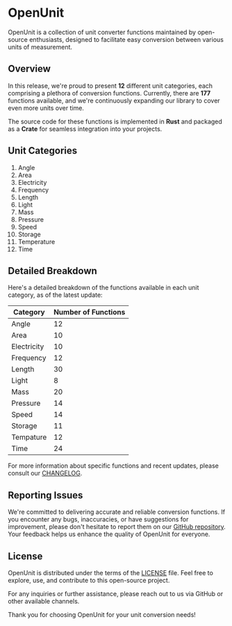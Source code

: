 # OpenUnit

OpenUnit is a collection of unit converter functions maintained by open-source enthusiasts, designed to facilitate easy conversion between various units of measurement.

## Overview

In this release, we're proud to present **12** different unit categories, each comprising a plethora of conversion functions. Currently, there are **177** functions available, and we're continuously expanding our library to cover even more units over time.

The source code for these functions is implemented in **Rust** and packaged as a **Crate** for seamless integration into your projects.

## Unit Categories

1. Angle
2. Area
3. Electricity
4. Frequency
5. Length
6. Light
7. Mass
8. Pressure
9. Speed
10. Storage
11. Temperature
12. Time

## Detailed Breakdown

Here's a detailed breakdown of the functions available in each unit category, as of the latest update:

|  Category    | Number of Functions |
|--------------|---------------------|
| Angle        | 12                  |
| Area         | 10                  |
| Electricity  | 10                  |
| Frequency    | 12                  |
| Length       | 30                  |
| Light        |  8                  |
| Mass         | 20                  |
| Pressure     | 14                  |
| Speed        | 14                  |
| Storage      | 11                  |
| Tempature    | 12                  |
| Time         | 24                  |

For more information about specific functions and recent updates, please consult our [CHANGELOG](./CHANGELOG.md).

## Reporting Issues

We're committed to delivering accurate and reliable conversion functions. If you encounter any bugs, inaccuracies, or have suggestions for improvement, please don't hesitate to report them on our [GitHub repository](https://github.com/kadircelkx/openunit/issues). Your feedback helps us enhance the quality of OpenUnit for everyone.

## License

OpenUnit is distributed under the terms of the [LICENSE](./LICENSE) file. Feel free to explore, use, and contribute to this open-source project.

For any inquiries or further assistance, please reach out to us via GitHub or other available channels.

Thank you for choosing OpenUnit for your unit conversion needs!
